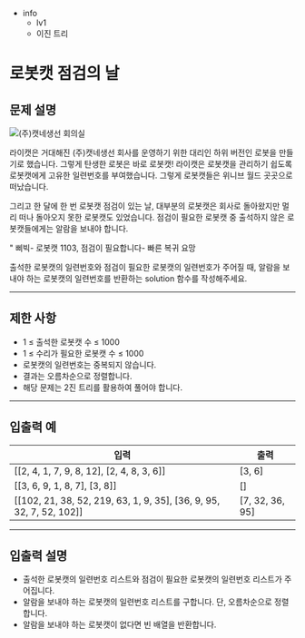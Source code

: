 - info
    - lv1
    - 이진 트리

# 로봇캣 점검의 날

## 문제 설명

![(주)캣네생선 회의실](./17-1.png)

라이캣은 거대해진 (주)캣네생선 회사를 운영하기 위한 대리인 하위 버전인 로봇을 만들기로 했습니다. 그렇게 탄생한 로봇은 바로 로봇캣! 라이캣은 로봇캣을 관리하기 쉽도록 로봇캣에게 고유한 일련번호를 부여했습니다. 그렇게 로봇캣들은 위니브 월드 곳곳으로 떠났습니다.

그리고 한 달에 한 번 로봇캣 점검이 있는 날, 대부분의 로봇캣은 회사로 돌아왔지만 멀리 떠나 돌아오지 못한 로봇캣도 있었습니다. 점검이 필요한 로봇캣 중 출석하지 않은 로봇캣들에게는 알람을 보내야 합니다.

" 삐빅- 로봇캣 1103, 점검이 필요합니다- 빠른 복귀 요망

출석한 로봇캣의 일련번호와 점검이 필요한 로봇캣의 일련번호가 주어질 때, 알람을 보내야 하는 로봇캣의 일련번호를 반환하는 solution 함수를 작성해주세요.

---

## 제한 사항

- 1 ≤ 출석한 로봇캣 수  ≤ 1000
- 1 ≤ 수리가 필요한 로봇캣 수 ≤ 1000
- 로봇캣의 일련번호는 중복되지 않습니다.
- 결과는 오름차순으로 정렬합니다.
- 해당 문제는 2진 트리를 활용하여 풀어야 합니다.

---

## 입출력 예

| 입력                                  | 출력  |
| ------------------------------------ | ------- |
| [[2, 4, 1, 7, 9, 8, 12], [2, 4, 8, 3, 6]] | [3, 6] |
| [[3, 6, 9, 1, 8, 7], [3, 8]] | [] |
| [[102, 21, 38, 52, 219, 63, 1, 9, 35], [36, 9, 95, 32, 7, 52, 102]] | [7, 32, 36, 95] |

---

## 입출력 설명

- 출석한 로봇캣의 일련번호 리스트와 점검이 필요한 로봇캣의 일련번호 리스트가 주어집니다.
- 알람을 보내야 하는 로봇캣의 일련번호 리스트를 구합니다. 단, 오름차순으로 정렬합니다.
- 알람을 보내야 하는 로봇캣이 없다면 빈 배열을 반환합니다.